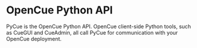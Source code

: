 # OpenCue Python API

PyCue is the OpenCue Python API. OpenCue client-side Python tools, such as
CueGUI and CueAdmin, all call PyCue for communication with your OpenCue
deployment.

